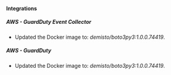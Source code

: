 #### Integrations
##### AWS - GuardDuty Event Collector
- Updated the Docker image to: *demisto/boto3py3:1.0.0.74419*.
##### AWS - GuardDuty
- Updated the Docker image to: *demisto/boto3py3:1.0.0.74419*.
